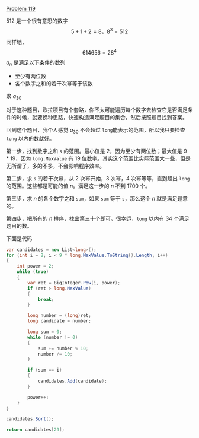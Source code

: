 [Problem 119](https://projecteuler.net/problem=119)

512 是一个很有意思的数字
$$5+1+2=8，8^3=512$$
同样地，
$$614656 = 28^4$$
$a_n$ 是满足以下条件的数列
* 至少有两位数
* 各个数字之和的若干次幂等于该数

求 $a_{30}$

对于这种题目，欧拉项目有个套路，你不太可能遍历每个数字去检查它是否满足条件的时候，就要换种思路，快速构造满足题目的集合，然后按照题目找到答案。

回到这个题目，我个人感觉 $a_{30}$ 不会超过 `long`能表示的范围，所以我只要检查 `long` 以内的数就好。

第一步，找到数字之和 `s` 的范围。最小值是 2，因为至少有两位数；最大值是 $9*19$，因为 `long.MaxValue` 有 19 位数字。其实这个范围比实际范围大一些，但是无所谓了，多的不多，不会影响程序效率。

第二步，求 `s` 的若干次幂，从 2 次幂开始，3 次幂，4 次幂等等，直到超出 `long` 的范围。这些都是可能的值 $n$。满足这一步的 $n$ 不到 1700 个。

第三步，求 $n$ 的各个数字之和 `sum`，如果 `sum` 等于 `s`，那么这个 $n$ 就是满足题意的。

第四步，把所有的 $n$ 排序，找出第三十个即可。很幸运，`long` 以内有 34 个满足题目的数。

下面是代码  
``` csharp
var candidates = new List<long>();
for (int i = 2; i < 9 * long.MaxValue.ToString().Length; i++)
{
    int power = 2;
    while (true)
    {
        var ret = BigInteger.Pow(i, power);
        if (ret > long.MaxValue)
        {
            break;
        }

        long number = (long)ret;
        long candidate = number;

        long sum = 0;
        while (number != 0)
        {
            sum += number % 10;
            number /= 10;
        }

        if (sum == i)
        {
            candidates.Add(candidate);
        }

        power++;
    }
}

candidates.Sort();

return candidates[29];
```
